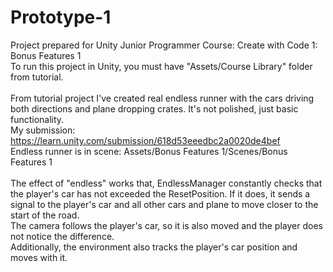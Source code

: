 # Prototype-1
Project prepared for Unity Junior Programmer Course: Create with Code 1: Bonus Features 1<br/>
To run this project in Unity, you must have "Assets/Course Library" folder from tutorial.<br/>
<br/>
From tutorial project I've created real endless runner with the cars driving both directions and plane dropping crates. It's not polished, just basic functionality.<br/>
My submission: <a href="https://learn.unity.com/submission/618d53eeedbc2a0020de4bef">https://learn.unity.com/submission/618d53eeedbc2a0020de4bef</a><br/>
Endless runner is in scene: Assets/Bonus Features 1/Scenes/Bonus Features 1<br/>
<br/>
The effect of "endless" works that, EndlessManager constantly checks that the player's car has not exceeded the ResetPosition. If it does, it sends a signal to the player's car and all other cars and plane to move closer to the start of the road.<br/>
The camera follows the player's car, so it is also moved and the player does not notice the difference.<br/>
Additionally, the environment also tracks the player's car position and moves with it.<br/>
